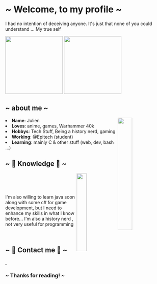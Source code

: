 

<div>
  <h1>~ Welcome, to my profile ~</h1>

  <p>
    <span>I had no intention of deceiving anyone.</span>
    <span>It's just that none of you could understand ...</span>
    <span>My true self</span>
  </p>

  <img src="https://github-readme-stats.vercel.app/api?username=Fenriir42&amp;theme=github_dark" height="180px" alt=""/>
  <img src="https://lanyard.kyrie25.me/api/881823423033122857" height="180px" alt=""/>


  ## ~ about me ~

  <div>
    <img src="https://media.tenor.com/iZjSGTjKzyQAAAAC/shinei-nouzen-86.gif" align="right" width="30%" alt="">
    <div align="left">
      <li><b>Name</b>: Julien</li>
      <li><b>Loves</b>: anime, games, Warhammer 40k</li>
      <li><b>Hobbys</b>: Tech Stuff, Being a history nerd, gaming</li>
      <li><b>Working</b>: @Epitech (student)</li>
      <li><b>Learning</b>: mainly C & other stuff (web, dev, bash ...)</li>
    </div>
  </div>

  ## ~ :notebook: Knowledge :notebook: ~

  <div align="left">
    <img src="https://gifdb.com/images/high/rt0yri6so9ip2wtm.webp" align="right" width="25%" alt="">
    <div>
      <img src="https://img.shields.io/badge/c-%2300599C.svg?style=for-the-badge&logo=c&logoColor=white" alt=""/>
      <img src="https://img.shields.io/badge/c++-%2300599C.svg?style=for-the-badge&logo=c%2B%2B&logoColor=white" alt=""/>
      <img src="https://img.shields.io/badge/php-%23777BB4.svg?style=for-the-badge&logo=php&logoColor=white" alt=""/>
      <img src="https://img.shields.io/badge/python-3670A0?style=for-the-badge&logo=python&logoColor=white" alt=""/>
    </div>
    <div>
      <img src="https://img.shields.io/badge/html5-%23E34F26.svg?style=for-the-badge&logo=html5&logoColor=white" alt=""/>
      <img src="https://img.shields.io/badge/css3%20-%231572B6.svg?&style=for-the-badge&logo=css3&logoColor=white" alt=""/>
      <img src="https://img.shields.io/badge/javascript%20-%23323330.svg?&style=for-the-badge&logo=javascript&logoColor=white" alt=""/>
      <img src="https://img.shields.io/badge/react-%2320232a.svg?style=for-the-badge&logo=react&logoColor=white" alt="">
    </div>
    <br>
    <p>
      I'm also willing to learn java soon
      along with some c# for game development, 
      but I need to enhance my skills in what I know before...
      I'm also a history nerd , not very useful for programming 
    </p>
    <br>
  </div>

  ## ~ :memo: Contact me :memo: ~

  <div>
    <a href="https://twitter.com/rayd3r2070" target="_blank">
      <img src="https://img.shields.io/badge/rayd3r2070%20-%231DA1F2.svg?&style=for-the-badge&logo=Twitter&logoColor=white" alt=""/>
    </a>
    <a target="_blank">
      <img src="https://img.shields.io/badge/ju__%20-%237289DA.svg?&style=for-the-badge&logo=discord&logoColor=white" alt=""/>
    </a>
    <a href="https://www.reddit.com/user/Fenrir426" target="_blank">
      <img src="https://img.shields.io/badge/Fenrir-%23FF4500.svg?style=for-the-badge&logo=Reddit&logoColor=white" alt=""/>
    </a>
  </div>

  ### ~ Thanks for reading! ~

  <img src="https://media1.giphy.com/media/v1.Y2lkPTc5MGI3NjExOTUyNTBkYjEyNzFjNGI4ZGIwODViN2VhZWVhMWI1OTc4ODZmZWE4NyZjdD1n/8uaOiZk0xg2Na/giphy.gif" alt="">

</div>
